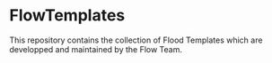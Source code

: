 # FlowTemplates
This repository contains the collection of Flood Templates which are developped and maintained by the Flow Team.
